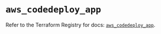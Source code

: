 # `aws_codedeploy_app`

Refer to the Terraform Registry for docs: [`aws_codedeploy_app`](https://registry.terraform.io/providers/hashicorp/aws/5.39.1/docs/resources/codedeploy_app).
